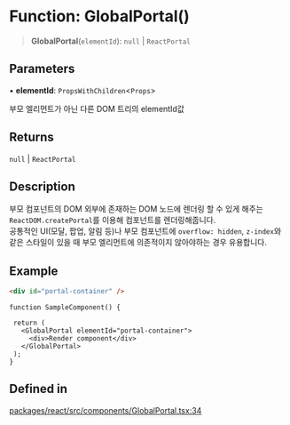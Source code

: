 # Function: GlobalPortal()

> **GlobalPortal**(`elementId`): `null` \| `ReactPortal`

## Parameters

• **elementId**: `PropsWithChildren`\<`Props`\>

부모 엘리먼트가 아닌 다른 DOM 트리의 elementId값

## Returns

`null` \| `ReactPortal`

## Description

부모 컴포넌트의 DOM 외부에 존재하는 DOM 노드에 렌더링 할 수 있게 해주는
`ReactDOM.createPortal`를 이용해 컴포넌트를 렌더링해줍니다. <br />
공통적인 UI(모달, 팝업, 알림 등)나 부모 컴포넌트에
`overflow: hidden`, `z-index`와 같은 스타일이 있을 때 부모 엘리먼트에 의존적이지 않아야하는 경우 유용합니다.

## Example

```html title="html"
<div id="portal-container" />
```

```tsx title="tsx"
function SampleComponent() {

 return (
   <GlobalPortal elementId="portal-container">
     <div>Render component</div>
   </GlobalPortal>
 );
}
```

## Defined in

[packages/react/src/components/GlobalPortal.tsx:34](https://github.com/mbti-nf-team/frontend-libraries/blob/08b9d43288f72c3d793bb8f598c64f689d769c2e/packages/react/src/components/GlobalPortal.tsx#L34)
